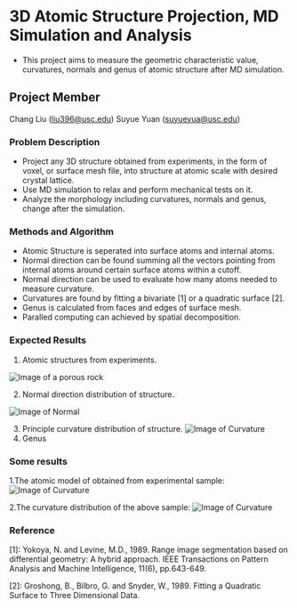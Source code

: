 # 3D Atomic Structure Projection, MD Simulation and Analysis
- This project aims to measure the geometric characteristic value, curvatures, normals and genus of atomic structure after MD simulation. 

## **Project Member** ##
Chang Liu (liu396@usc.edu)
Suyue Yuan (suyueyua@usc.edu)

### Problem Description
- Project any 3D structure obtained from experiments, in the form of voxel, or surface mesh file, into structure at atomic scale with desired crystal lattice. 
- Use MD simulation to relax and perform mechanical tests on it.
- Analyze the morphology including curvatures, normals and genus, change after the simulation. 
   
### Methods and Algorithm
- Atomic Structure is seperated into surface atoms and internal atoms.
- Normal direction can be found summing all the vectors pointing from internal atoms around certain surface atoms within a cutoff.  
- Normal direction can be used to evaluate how many atoms needed to measure curvature.  
- Curvatures are found by fitting a bivariate [1] or a quadratic surface [2]. 
- Genus is calculated from faces and edges of surface mesh. 
- Paralled computing can achieved by spatial decomposition.

### Expected Results
1. Atomic structures from experiments.

![Image of a porous rock](https://github.com/liu396/CS653/blob/master/zhaxiong.png)

2. Normal direction distribution of structure. 

![Image of Normal](https://github.com/liu396/CS653/blob/master/xy_frame0.png)

3. Principle curvature distribution of structure.
![Image of Curvature](https://github.com/liu396/CS653/blob/master/45RD_matrix.png)
4. Genus 

### Some results
1.The atomic model of obtained from experimental sample:
![Image of Curvature](https://github.com/liu396/CS653/blob/master/nanoporous_MG.png)

2.The curvature distribution of the above sample: 
![Image of Curvature](https://github.com/liu396/CS653/blob/master/new_md_curvature.png)


### Reference
[1]: Yokoya, N. and Levine, M.D., 1989. Range image segmentation based on differential geometry: A hybrid approach. IEEE Transactions on Pattern Analysis and Machine Intelligence, 11(6), pp.643-649.

[2]: Groshong, B., Bilbro, G. and Snyder, W., 1989. Fitting a Quadratic Surface to Three Dimensional Data.
